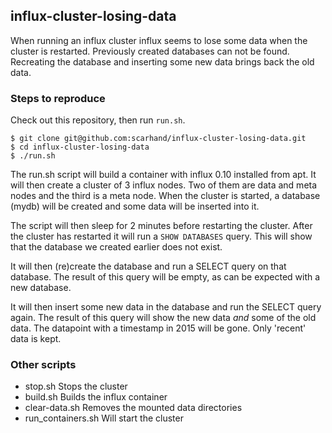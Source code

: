 ## influx-cluster-losing-data

When running an influx cluster influx seems to lose some data when the cluster is restarted. Previously created databases can not be found. Recreating the database and inserting some new data brings back the old data.

### Steps to reproduce
Check out this repository, then run `run.sh`.
```
$ git clone git@github.com:scarhand/influx-cluster-losing-data.git
$ cd influx-cluster-losing-data
$ ./run.sh
```

The run.sh script will build a container with influx 0.10 installed from apt. It will then create a cluster of 3 influx nodes. Two of them are data and meta nodes and the third is a meta node. 
When the cluster is started, a database (mydb) will be created and some data will be inserted into it.

The script will then sleep for 2 minutes before restarting the cluster. After the cluster has restarted it will run a `SHOW DATABASES` query.
This will show that the database we created earlier does not exist.

It will then (re)create the database and run a SELECT query on that database. The result of this query will be empty, as can be expected with a new database.

It will then insert some new data in the database and run the SELECT query again. The result of this query will show the new data *and* some of the old data.
The datapoint with a timestamp in 2015 will be gone. Only 'recent' data is kept.


### Other scripts
- stop.sh Stops the cluster
- build.sh Builds the influx container
- clear-data.sh Removes the mounted data directories
- run_containers.sh Will start the cluster